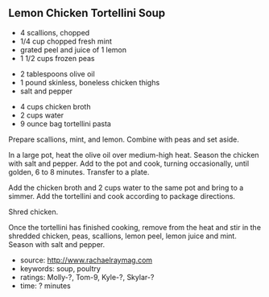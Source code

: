 Lemon Chicken Tortellini Soup
-----------------------------

- 4 scallions, chopped
- 1/4 cup chopped fresh mint
- grated peel and juice of 1 lemon
- 1 1/2 cups frozen peas
<!-- -->
- 2 tablespoons olive oil
- 1 pound skinless, boneless chicken thighs
- salt and pepper
<!-- -->
- 4 cups chicken broth
- 2 cups water
- 9 ounce bag tortellini pasta

Prepare scallions, mint, and lemon.  Combine with peas and set aside.

In a large pot, heat the olive oil over medium-high heat. Season the
chicken with salt and pepper. Add to the pot and cook, turning
occasionally, until golden, 6 to 8 minutes.  Transfer to a plate.

Add the chicken broth and 2 cups water to the same pot and bring to a
simmer. Add the tortellini and cook according to package
directions.

Shred chicken.

Once the tortellini has finished cooking, remove from the heat and
stir in the shredded chicken, peas, scallions, lemon peel, lemon juice
and mint. Season with salt and pepper.

- source: http://www.rachaelraymag.com
- keywords: soup, poultry
- ratings: Molly-?, Tom-9, Kyle-?, Skylar-?
- time: ? minutes
